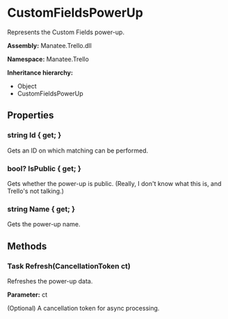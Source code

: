 # CustomFieldsPowerUp

Represents the Custom Fields power-up.

**Assembly:** Manatee.Trello.dll

**Namespace:** Manatee.Trello

**Inheritance hierarchy:**

- Object
- CustomFieldsPowerUp

## Properties

### string Id { get; }

Gets an ID on which matching can be performed.

### bool? IsPublic { get; }

Gets whether the power-up is public. (Really, I don&#39;t know what this is, and Trello&#39;s not talking.)

### string Name { get; }

Gets the power-up name.

## Methods

### Task Refresh(CancellationToken ct)

Refreshes the power-up data.

**Parameter:** ct

(Optional) A cancellation token for async processing.

